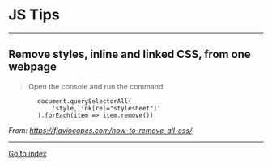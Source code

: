 # JS Tips

***

## Remove styles, inline and linked CSS, from one webpage

> Open the console and run the command:

            document.querySelectorAll(
                'style,link[rel="stylesheet"]'
            ).forEach(item => item.remove())

*From: https://flaviocopes.com/how-to-remove-all-css/*

***

[Go to index](../../README.md)

